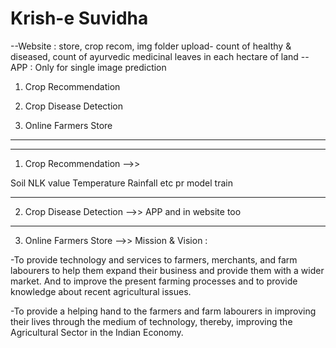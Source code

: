 # Krish-e Suvidha
--Website : store, crop recom, img folder upload- count of healthy & diseased, count of ayurvedic medicinal leaves in each hectare of land
--APP : Only for single image prediction

1. Crop Recommendation 

2. Crop Disease Detection

3. Online Farmers Store
-----------------------------------------------------

-----------------------------------------------------
1. Crop Recommendation -->>

Soil NLK value
Temperature
Rainfall
etc pr model train


-----------------------------------------------------
2. Crop Disease Detection -->>
APP and in website too

-----------------------------------------------------
3. Online Farmers Store -->>
Mission & Vision :

-To provide technology and services to farmers, merchants, and farm labourers to help them expand their business and provide them with a wider market. And to improve the present farming processes and to provide knowledge about recent agricultural issues. 

-To provide a helping hand to the farmers and farm labourers in improving their lives through the medium of technology, thereby, improving the Agricultural Sector in the Indian Economy.
